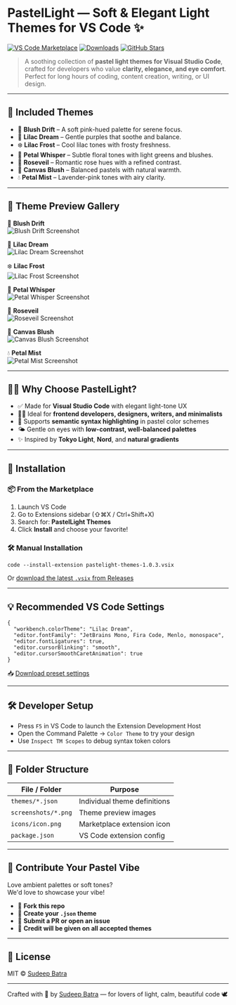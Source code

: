# PastelLight — Soft & Elegant Light Themes for VS Code ✨

[![VS Code Marketplace](https://img.shields.io/visual-studio-marketplace/v/stoxfi.pastelight-themes?label=VS%20Code%20Marketplace)](https://marketplace.visualstudio.com/items?itemName=stoxfi.pastelight-themes)
[![Downloads](https://img.shields.io/visual-studio-marketplace/d/stoxfi.pastelight-themes?color=blue&label=Downloads)](https://marketplace.visualstudio.com/items?itemName=stoxfi.pastelight-themes)
[![GitHub Stars](https://img.shields.io/github/stars/sudeepbatra/pastelight-themes?style=social)](https://github.com/sudeepbatra/pastelight-themes)

> A soothing collection of **pastel light themes for Visual Studio Code**, crafted for developers who value **clarity, elegance, and eye comfort**.  
Perfect for long hours of coding, content creation, writing, or UI design.

---

## 🌈 Included Themes

- 🌸 **Blush Drift** – A soft pink-hued palette for serene focus.
- 🌷 **Lilac Dream** – Gentle purples that soothe and balance.
- ❄️ **Lilac Frost** – Cool lilac tones with frosty freshness.
- 🌿 **Petal Whisper** – Subtle floral tones with light greens and blushes.
- 🌹 **Roseveil** – Romantic rose hues with a refined contrast.
- 🪷 **Canvas Blush** – Balanced pastels with natural warmth.
- 💧 **Petal Mist** – Lavender-pink tones with airy clarity.

---

## 📸 Theme Preview Gallery

🌸 **Blush Drift**  
![Blush Drift Screenshot](https://raw.githubusercontent.com/sudeepbatra/pastelight/main/screenshots/BlushDrift.png)

🌷 **Lilac Dream**  
![Lilac Dream Screenshot](https://raw.githubusercontent.com/sudeepbatra/pastelight/main/screenshots/LilacDream.png)

❄️ **Lilac Frost**  
![Lilac Frost Screenshot](https://raw.githubusercontent.com/sudeepbatra/pastelight/main/screenshots/LilacFrost.png)

🌿 **Petal Whisper**  
![Petal Whisper Screenshot](https://raw.githubusercontent.com/sudeepbatra/pastelight/main/screenshots/PetalWhisper.png)

🌹 **Roseveil**  
![Roseveil Screenshot](https://raw.githubusercontent.com/sudeepbatra/pastelight/main/screenshots/Roseveil.png)

🪷 **Canvas Blush**  
![Canvas Blush Screenshot](https://raw.githubusercontent.com/sudeepbatra/pastelight/main/screenshots/CanvasBlush.png)

💧 **Petal Mist**  
![Petal Mist Screenshot](https://raw.githubusercontent.com/sudeepbatra/pastelight/main/screenshots/PetalMist.png)

---

## 🧘‍♀️ Why Choose PastelLight?

- ✅ Made for **Visual Studio Code** with elegant light-tone UX
- 👨‍🎨 Ideal for **frontend developers, designers, writers, and minimalists**
- 🌿 Supports **semantic syntax highlighting** in pastel color schemes
- 🌤️ Gentle on eyes with **low-contrast, well-balanced palettes**
- ✨ Inspired by **Tokyo Light**, **Nord**, and **natural gradients**

---

## 🚀 Installation

### 📦 From the Marketplace

1. Launch VS Code
2. Go to Extensions sidebar (⇧⌘X / Ctrl+Shift+X)
3. Search for: **PastelLight Themes**
4. Click **Install** and choose your favorite!

### 🛠 Manual Installation

    code --install-extension pastelight-themes-1.0.3.vsix

Or [download the latest `.vsix` from Releases](https://github.com/sudeepbatra/pastelight-themes/releases)

---

## 💡 Recommended VS Code Settings

    {
      "workbench.colorTheme": "Lilac Dream",
      "editor.fontFamily": "JetBrains Mono, Fira Code, Menlo, monospace",
      "editor.fontLigatures": true,
      "editor.cursorBlinking": "smooth",
      "editor.cursorSmoothCaretAnimation": true
    }

📥 [Download preset settings](./recommended/pastellight-recommended-settings.json)

---

## 🛠 Developer Setup

- Press `F5` in VS Code to launch the Extension Development Host
- Open the Command Palette → `Color Theme` to try your design
- Use `Inspect TM Scopes` to debug syntax token colors

---

## 📁 Folder Structure

| File / Folder       | Purpose                      |
|---------------------|------------------------------|
| `themes/*.json`     | Individual theme definitions |
| `screenshots/*.png` | Theme preview images         |
| `icons/icon.png`    | Marketplace extension icon   |
| `package.json`      | VS Code extension config     |

---

## 🤝 Contribute Your Pastel Vibe

Love ambient palettes or soft tones?  
We'd love to showcase your vibe!

- 🎨 **Fork this repo**
- 🎯 **Create your `.json` theme**
- 🔁 **Submit a PR or open an issue**
- 🌟 **Credit will be given on all accepted themes**

---

## 📜 License

MIT © [Sudeep Batra](https://github.com/sudeepbatra)

---

Crafted with 🩷 by [Sudeep Batra](https://github.com/sudeepbatra) — for lovers of light, calm, beautiful code 🕊️
